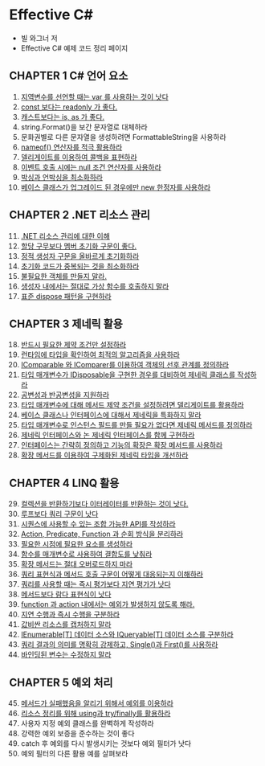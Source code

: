 # Effective C#

- 빌 와그너 저
- Effective C# 예제 코드 정리 페이지

## CHAPTER 1 C# 언어 요소
01. [지역변수를 선언할 때는 var 를 사용하는 것이 낫다](https://github.com/wlsvy/TIL/blob/master/Document/C%23/Effective%20CSharp/EffectiveCSharp/Item01.cs)
02. [const 보다는 readonly 가 좋다.](https://github.com/wlsvy/TIL/blob/master/Document/C%23/Effective%20CSharp/EffectiveCSharp/Item02.cs)
03. [캐스트보다는 is, as 가 좋다.](https://github.com/wlsvy/TIL/blob/master/Document/C%23/Effective%20CSharp/EffectiveCSharp/Item03.cs)
04. string.Format()을 보간 문자열로 대체하라                      
05. 문화권별로 다른 문자열을 생성하려면 FormattableString을 사용하라
06. [nameof() 연산자를 적극 활용하라](https://github.com/wlsvy/TIL/blob/master/Document/C%23/Effective%20CSharp/EffectiveCSharp/Item06.cs)
07. [델리게이트를 이용하여 콜백을 표현하라](https://github.com/wlsvy/TIL/blob/master/Document/C%23/Effective%20CSharp/EffectiveCSharp/Item07.cs)
08. [이벤트 호출 시에는 null 조건 연산자를 사용하라](https://github.com/wlsvy/TIL/blob/master/Document/C%23/Effective%20CSharp/EffectiveCSharp/Item08.cs)
09. [박싱과 언박싱을 최소화하라](https://github.com/wlsvy/TIL/blob/master/Document/C%23/Effective%20CSharp/EffectiveCSharp/Item09.cs)
10. [베이스 클래스가 업그레이드 된 경우에만 new 한정자를 사용하라](https://github.com/wlsvy/TIL/blob/master/Document/C%23/Effective%20CSharp/EffectiveCSharp/Item10.cs)
 
## CHAPTER 2 .NET 리소스 관리
11. [.NET 리소스 관리에 대한 이해](https://github.com/wlsvy/TIL/blob/master/Document/C%23/Effective%20CSharp/EffectiveCSharp/Item11.cs)
12. [할당 구무보다 멤버 초기화 구문이 좋다.](https://github.com/wlsvy/TIL/blob/master/Document/C%23/Effective%20CSharp/EffectiveCSharp/Item12.cs)
13. [정적 생성자 구문을 올바르게 초기화하라](https://github.com/wlsvy/TIL/blob/master/Document/C%23/Effective%20CSharp/EffectiveCSharp/Item13.cs)
14. [초기화 코드가 중복되는 것을 최소화하라](https://github.com/wlsvy/TIL/blob/master/Document/C%23/Effective%20CSharp/EffectiveCSharp/Item14.cs)
15. [불필요한 객체를 만들지 말라.](https://github.com/wlsvy/TIL/blob/master/Document/C%23/Effective%20CSharp/EffectiveCSharp/Item15.cs)
16. [생성자 내에서는 절대로 가상 함수를 호출하지 말라](https://github.com/wlsvy/TIL/blob/master/Document/C%23/Effective%20CSharp/EffectiveCSharp/Item16.cs)
17. [표준 dispose 패턴을 구현하라](https://github.com/wlsvy/TIL/blob/master/Document/C%23/Effective%20CSharp/EffectiveCSharp/Item17.cs)
 
## CHAPTER 3 제네릭 활용
18. [반드시 필요한 제약 조건만 설정하라](https://github.com/wlsvy/TIL/blob/master/Document/C%23/Effective%20CSharp/EffectiveCSharp/Item18.cs)
19. [런타임에 타입을 확인하여 최적의 알고리즘을 사용하라](https://github.com/wlsvy/TIL/blob/master/Document/C%23/Effective%20CSharp/EffectiveCSharp/Item19.cs)
20. [IComparable<T> 와 IComparer<T>를 이용하여 객체의 선후 관계를 정의하라](https://github.com/wlsvy/TIL/blob/master/Document/C%23/Effective%20CSharp/EffectiveCSharp/Item20.cs)
21. [타입 매개변수가 IDisposable을 구현한 경우를 대비하여 제네릭 클래스를 작성하라](https://github.com/wlsvy/TIL/blob/master/Document/C%23/Effective%20CSharp/EffectiveCSharp/Item21.cs)
22. [공변성과 반공변성을 지원하라](https://github.com/wlsvy/TIL/blob/master/Document/C%23/Effective%20CSharp/EffectiveCSharp/Item22.cs)
23. [타입 매개변수에 대해 메서드 제약 조건을 설정하려면 델리게이트를 활용하라](https://github.com/wlsvy/TIL/blob/master/Document/C%23/Effective%20CSharp/EffectiveCSharp/Item23.cs)
24. [베이스 클래스나 인터페이스에 대해서 제네릭을 특화하지 말라](https://github.com/wlsvy/TIL/blob/master/Document/C%23/Effective%20CSharp/EffectiveCSharp/Item24.cs)
25. [타입 매개변수로 인스턴스 필드를 만들 필요가 없다면 제네릭 메서드를 정의하라](https://github.com/wlsvy/TIL/blob/master/Document/C%23/Effective%20CSharp/EffectiveCSharp/Item25.cs)
26. [제네릭 인터페이스와 논 제네릭 인터페이스를 함께 구현하라](https://github.com/wlsvy/TIL/blob/master/Document/C%23/Effective%20CSharp/EffectiveCSharp/Item26.cs)
27. [인터페이스는 간략히 정의하고 기능의 확장은 확장 메서드를 사용하라](https://github.com/wlsvy/TIL/blob/master/Document/C%23/Effective%20CSharp/EffectiveCSharp/Item27.cs)
28. [확장 메서드를 이용하여 구제화된 제네릭 타입을 개선하라](https://github.com/wlsvy/TIL/blob/master/Document/C%23/Effective%20CSharp/EffectiveCSharp/Item28.cs)
 
## CHAPTER 4 LINQ 활용
29. [컬렉션을 반환하기보다 이터레이터를 반환하는 것이 낫다.](https://github.com/wlsvy/TIL/blob/master/Document/C%23/Effective%20CSharp/EffectiveCSharp/Item29.cs)
30. [루프보다 쿼리 구문이 낫다](https://github.com/wlsvy/TIL/blob/master/Document/C%23/Effective%20CSharp/EffectiveCSharp/Item30.cs)
31. [시퀀스에 사용할 수 있는 조합 가능한 API를 작성하라](https://github.com/wlsvy/TIL/blob/master/Document/C%23/Effective%20CSharp/EffectiveCSharp/Item31.cs)
32. [Action, Predicate, Function 과 순회 방식을 분리하라](https://github.com/wlsvy/TIL/blob/master/Document/C%23/Effective%20CSharp/EffectiveCSharp/Item32.cs)
33. [필요한 시점에 필요한 요소를 생성하라](https://github.com/wlsvy/TIL/blob/master/Document/C%23/Effective%20CSharp/EffectiveCSharp/Item33.cs)
34. [함수를 매개변수로 사용하여 결합도를 낮춰라](https://github.com/wlsvy/TIL/blob/master/Document/C%23/Effective%20CSharp/EffectiveCSharp/Item34.cs)
35. [확장 메서드는 절대 오버로드하지 마라](https://github.com/wlsvy/TIL/blob/master/Document/C%23/Effective%20CSharp/EffectiveCSharp/Item35.cs)
36. [쿼리 표현식과 메서드 호출 구문이 어떻게 대응되는지 이해하라](https://github.com/wlsvy/TIL/blob/master/Document/C%23/Effective%20CSharp/EffectiveCSharp/Item36.cs)
37. [쿼리를 사용할 때는 즉시 평가보다 지연 평가가 낫다](https://github.com/wlsvy/TIL/blob/master/Document/C%23/Effective%20CSharp/EffectiveCSharp/Item37.cs)
38. [메서드보다 람다 표현식이 낫다](https://github.com/wlsvy/TIL/blob/master/Document/C%23/Effective%20CSharp/EffectiveCSharp/Item38.cs)
39. [function 과 action 내에서는 예외가 발생하지 않도록 해라.](https://github.com/wlsvy/TIL/blob/master/Document/C%23/Effective%20CSharp/EffectiveCSharp/Item39.cs)
40. [지연 수행과 즉시 수행을 구분하라](https://github.com/wlsvy/TIL/blob/master/Document/C%23/Effective%20CSharp/EffectiveCSharp/Item40.cs)
41. [값비싼 리소스를 캡처하지 말라](https://github.com/wlsvy/TIL/blob/master/Document/C%23/Effective%20CSharp/EffectiveCSharp/Item41.cs)
42. [IEnumerable[T] 데이터 소스와 IQueryable[T] 데이터 소스를 구분하라](https://github.com/wlsvy/TIL/blob/master/Document/C%23/Effective%20CSharp/EffectiveCSharp/Item42.cs)
43. [쿼리 결과의 의미를 명확히 강제하고, Single()과 First()를 사용하라](https://github.com/wlsvy/TIL/blob/master/Document/C%23/Effective%20CSharp/EffectiveCSharp/Item43.cs)
44. [바인딩된 변수는 수정하지 말라](https://github.com/wlsvy/TIL/blob/master/Document/C%23/Effective%20CSharp/EffectiveCSharp/Item44.cs)
 
## CHAPTER 5 예외 처리
45. [메서드가 실패했음을 알리기 위해서 예외를 이용하라](https://github.com/wlsvy/TIL/blob/master/Document/C%23/Effective%20CSharp/EffectiveCSharp/Item45.cs)
46. [리소스 정리를 위해 using과 try/finally를 활용하라](https://github.com/wlsvy/TIL/blob/master/Document/C%23/Effective%20CSharp/EffectiveCSharp/Item46.cs)
47. 사용자 지정 예외 클래스를 완벽하게 작성하라  
48. 강력한 예외 보증을 준수하는 것이 좋다  
49. catch 후 예외를 다시 발생시키는 것보다 예외 필터가 낫다  
50. 예외 필터의 다른 활용 예를 살펴보라  
